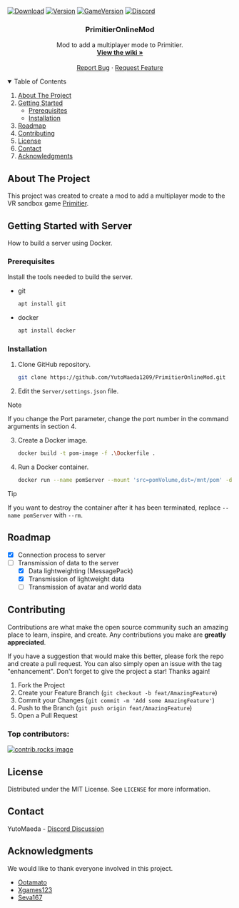 [![Download][download-shield]][download-url]
[![Version][version-shield]][version-url]
[![GameVersion][gameVersion-shield]][gameVersion-url]
[![Discord][discord-shield]][discord-url]

<div align="center">
<!--   <a href="https://github.com/othneildrew/Best-README-Template">
    <img src="images/logo.png" alt="Logo" width="80" height="80">
  </a> -->

  <h3 align="center">PrimitierOnlineMod</h3>

  <p align="center">
    Mod to add a multiplayer mode to Primitier.
    <br />
    <a href="https://github.com/YutoMaeda1209/PrimitierOnlineMod/wiki"><strong>View the wiki »</strong></a>
    <br />
    <br />
    <a href="https://github.com/YutoMaeda1209/PrimitierOnlineMod/issues/new?labels=bug&template=bug-report---.md">Report Bug</a>
    ·
    <a href="https://github.com/YutoMaeda1209/PrimitierOnlineMod/issues/new?labels=enhancement&template=feature-request---.md">Request Feature</a>
  </p>
</div>

<details open>
  <summary>Table of Contents</summary>
  <ol>
    <li>
      <a href="#about-the-project">About The Project</a>
    </li>
    <li>
      <a href="#getting-started">Getting Started</a>
      <ul>
        <li><a href="#prerequisites">Prerequisites</a></li>
        <li><a href="#installation">Installation</a></li>
      </ul>
    </li>
    <li><a href="#roadmap">Roadmap</a></li>
    <li><a href="#contributing">Contributing</a></li>
    <li><a href="#license">License</a></li>
    <li><a href="#contact">Contact</a></li>
    <li><a href="#acknowledgments">Acknowledgments</a></li>
  </ol>
</details>

## About The Project

This project was created to create a mod to add a multiplayer mode to the VR sandbox game [Primitier](https://store.steampowered.com/app/1745170/Primitier/).

## Getting Started with Server

How to build a server using Docker.

### Prerequisites

Install the tools needed to build the server.

- git
  ```sh
  apt install git
  ```
- docker
  ```sh
  apt install docker
  ```

### Installation

1. Clone GitHub repository.
   ```sh
   git clone https://github.com/YutoMaeda1209/PrimitierOnlineMod.git
   ```
3. Edit the `Server/settings.json` file.
  > [!NOTE]
  > If you change the Port parameter, change the port number in the command arguments in section 4.
3. Create a Docker image.
   ```sh
   docker build -t pom-image -f .\Dockerfile .
   ```
4. Run a Docker container.
   ```sh
   docker run --name pomServer --mount 'src=pomVolume,dst=/mnt/pom' -d -p 54162:54162 -p 54162:54162/udp pom-image
   ```
  > [!TIP]
  > If you want to destroy the container after it has been terminated, replace `--name pomServer` with `--rm`.

## Roadmap

- [x] Connection process to server
- [ ] Transmission of data to the server
  - [x] Data lightweighting (MessagePack)
  - [x] Transmission of lightweight data
  - [ ] Transmission of avatar and world data

## Contributing

Contributions are what make the open source community such an amazing place to learn, inspire, and create. Any contributions you make are **greatly appreciated**.

If you have a suggestion that would make this better, please fork the repo and create a pull request. You can also simply open an issue with the tag "enhancement".
Don't forget to give the project a star! Thanks again!

1. Fork the Project
2. Create your Feature Branch (`git checkout -b feat/AmazingFeature`)
3. Commit your Changes (`git commit -m 'Add some AmazingFeature'`)
4. Push to the Branch (`git push origin feat/AmazingFeature`)
5. Open a Pull Request

### Top contributors:

<a href="https://github.com/YutoMaeda1209/PrimitierOnlineMod/graphs/contributors">
  <img src="https://contrib.rocks/image?repo=YutoMaeda1209/PrimitierOnlineMod" alt="contrib.rocks image" />
</a>

## License

Distributed under the MIT License. See `LICENSE` for more information.

## Contact

YutoMaeda - [Discord Discussion](https://discord.com/channels/968161559387979876/1262816599174549524)

## Acknowledgments

We would like to thank everyone involved in this project.

- [Ootamato](https://github.com/forte1st)
- [Xgames123](https://github.com/Xgames123)
- [Seva167](https://github.com/Seva167)

[download-shield]: https://img.shields.io/badge/Download-latest-blue?style=for-the-badge
[download-url]: https://github.com/YutoMaeda1209/PrimitierOnlineMod/releases/latest
[version-shield]: https://img.shields.io/github/v/release/YutoMaeda1209/PrimitierOnlineMod?style=for-the-badge
[version-url]: https://github.com/YutoMaeda1209/PrimitierOnlineMod/releases
[gameVersion-shield]: https://img.shields.io/badge/Primitier-v1.9.0-limegreen?style=for-the-badge
[gameVersion-url]: https://store.steampowered.com/app/1745170/Primitier/
[discord-shield]: https://img.shields.io/badge/-Discord-gray?style=for-the-badge&logo=Discord&logoColor=white
[discord-url]: https://discord.com/channels/968161559387979876/1262816599174549524
